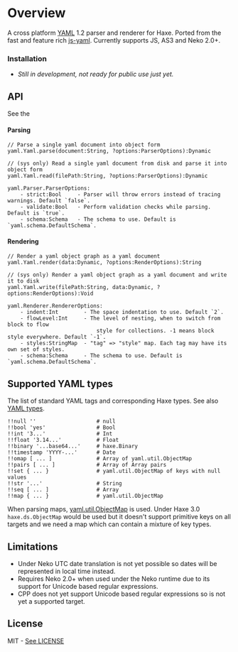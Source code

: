 # Overview

A cross platform [YAML](http://www.yaml.org/) 1.2 parser and renderer for Haxe. Ported from the fast and feature rich
[js-yaml](https://github.com/nodeca/js-yaml). Currently supports JS, AS3 and Neko 2.0+.

### Installation

- *Still in development, not ready for public use just yet.*
	
## API

See the 
#### Parsing

	// Parse a single yaml document into object form
	yaml.Yaml.parse(document:String, ?options:ParserOptions):Dynamic
	
	// (sys only) Read a single yaml document from disk and parse it into object form
	yaml.Yaml.read(filePath:String, ?options:ParserOptions):Dynamic
	
	yaml.Parser.ParserOptions:
		- strict:Bool     - Parser will throw errors instead of tracing warnings. Default `false`.
        - validate:Bool   - Perform validation checks while parsing. Default is `true`.
        - schema:Schema   - The schema to use. Default is `yaml.schema.DefaultSchema`.

#### Rendering

	// Render a yaml object graph as a yaml document
	yaml.Yaml.render(data:Dynamic, ?options:RenderOptions):String
	
	// (sys only) Render a yaml object graph as a yaml document and write it to disk
	yaml.Yaml.write(filePath:String, data:Dynamic, ?options:RenderOptions):Void
	
	yaml.Renderer.RendererOptions:
		- indent:Int        - The space indentation to use. Default `2`.
		- flowLevel:Int     - The level of nesting, when to switch from block to flow 
								style for collections. -1 means block style everywhere. Default `-1`.
		- styles:StringMap  - "tag" => "style" map. Each tag may have its own set of styles.
		- schema:Schema     - The schema to use. Default is `yaml.schema.DefaultSchema`.

## Supported YAML types

The list of standard YAML tags and corresponding Haxe types. See also
[YAML types](http://yaml.org/type/).

```
!!null ''                   # null
!!bool 'yes'                # Bool
!!int '3...'                # Int
!!float '3.14...'           # Float
!!binary '...base64...'     # haxe.Binary
!!timestamp 'YYYY-...'      # Date
!!omap [ ... ]              # Array of yaml.util.ObjectMap
!!pairs [ ... ]             # Array of Array pairs
!!set { ... }               # yaml.util.ObjectMap of keys with null values
!!str '...'                 # String
!!seq [ ... ]               # Array
!!map { ... }               # yaml.util.ObjectMap
```

When parsing maps, [yaml.util.ObjectMap](https://github.com/mikestead/hx-yaml/blob/master/src/yaml/util/ObjectMap.hx) 
is used. Under Haxe 3.0 `haxe.ds.ObjectMap` would be used but it doesn't support primitive
keys on all targets and we need a map which can contain a mixture of key types.

## Limitations

- Under Neko UTC date translation is not yet possible so dates will be represented in local time instead.
- Requires Neko 2.0+ when used under the Neko runtime due to its support for Unicode based regular expressions.
- CPP does not yet support Unicode based regular expressions so is not yet a supported target.

## License

MIT - [See LICENSE](https://github.com/mikestead/hx-yaml/blob/master/LICENSE) 
